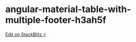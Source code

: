 # angular-material-table-with-multiple-footer-h3ah5f

[Edit on StackBlitz ⚡️](https://stackblitz.com/edit/angular-material-table-with-multiple-footer-h3ah5f)